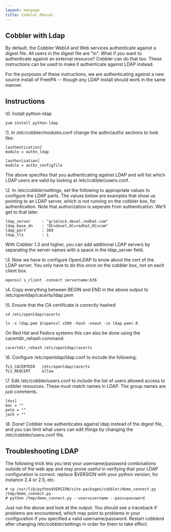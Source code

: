 ```yaml
---
layout: manpage
title: Cobbler Manual
---
```

## Cobbler with Ldap

By default, the Cobbler WebUI and Web services authenticate against
a digest file. All users in the digest file are "in". What if you
want to authenticate against an external resource? Cobbler can do
that too. These instructions can be used to make it authenticate
against LDAP instead.

For the purposes of these instructions, we are authenticating
against a new source install of FreeIPA -- though any LDAP install
should work in the same manner.

## Instructions

\0. Install python-ldap

    yum install python-ldap

\1. In /etc/cobbler/modules.conf change the authn/authz sections to
 look like:

    
    [authentication]
    module = authn_ldap
    
    [authorization]
    module = authz_configfile
                                

The above specifies that you authenticating against LDAP and will
list which LDAP users are valid by looking at
/etc/cobbler/users.conf.

\2. In /etc/cobbler/settings, set the following to appropriate
 values to configure the LDAP parts. The values below are examples
 that show us pointing to an LDAP server, which is not running on
 the cobbler box, for authentication. Note that authorization is
 seperate from authentication. We'll get to that later.

    
    ldap_server     : "grimlock.devel.redhat.com"
    ldap_base_dn    : "DC=devel,DC=redhat,DC=com"
    ldap_port       : 389
    ldap_tls        : 1

With Cobbler 1.3 and higher, you can add additional LDAP servers by
separating the server names with a space in the ldap\_server
field.

\3. Now we have to configure OpenLDAP to know about the cert of the
 LDAP server. You only have to do this once on the cobbler box, not
 on each client box.

    openssl s_client -connect servername:636

\4. Copy everything between BEGIN and END in the above output to
 /etc/openldap/cacerts/ldap.pem

\5. Ensure that the CA certificate is correctly hashed

    cd /etc/openldap/cacerts
    
    ln -s ldap.pem $(openssl x509 -hash -noout -in ldap.pem).0

On Red Hat and Fedora systems this can also be done using the
cacertdir\_rehash command:

    cacertdir_rehash /etc/openldap/cacerts

\6. Configure /etc/openldap/ldap.conf to include the following:

    TLS_CACERTDIR   /etc/openldap/cacerts
    TLS_REQCERT     allow

\7. Edit /etc/cobbler/users.conf to include the list of users
 allowed access to cobbler resources. These must match names in
 LDAP. The group names are just comments.

    [dxs]
    mac = ""
    pete = ""
    jack = ""

\8. Done! Cobbler now authenticates against ldap instead of the
 digest file, and you can limit what users can edit things by
 changing the /etc/cobbler/users.conf file.

## Troubleshooting LDAP

The following trick lets you test your username/password
combinations outside of the web app and may prove useful in
verifying that your LDAP configuration is correct. replace $VERSION
with your python version, for instance 2.4 or 2.5, etc.

    # cp /usr/lib/python$VERSION/site-packages/cobbler/demo_connect.py /tmp/demo_connect.py
    # python /tmp/demo_connect.py --user=username --pass=password

Just run the above and look at the output. You should see a
traceback if problems are encountered, which may point to problems
in your configuration if you specified a valid username/password.
Restart cobblerd after changing /etc/cobbler/settings in order for
them to take effect.

